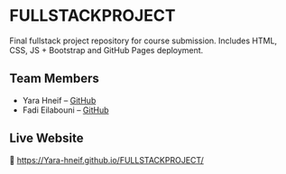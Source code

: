 # FULLSTACKPROJECT

Final fullstack project repository for course submission. Includes HTML, CSS, JS + Bootstrap and GitHub Pages deployment.

## Team Members

- Yara Hneif – [GitHub](https://github.com/Yara-hneif)
- Fadi Eilabouni – [GitHub](https://github.com/Fadi-Eilabouni)

## Live Website

🔗 https://Yara-hneif.github.io/FULLSTACKPROJECT/